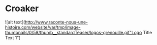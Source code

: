 # Croaker


![alt text](http://www.raconte-nous-une-histoire.com/website/var/tmp/image-thumbnails/0/58/thumb__standardTeaser/logos-grenouille.gif"Logo Title Text 1")
